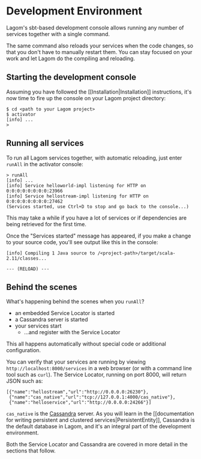 # Development Environment

Lagom's sbt-based development console allows running any number of services together with a single command.

The same command also reloads your services when the code changes, so that you don't have to manually restart them. You can stay focused on your work and let Lagom do the compiling and reloading.

## Starting the development console

Assuming you have followed the [[Installation|Installation]] instructions, it's now time to fire up the console on your Lagom project directory:

```console
$ cd <path to your Lagom project>
$ activator
[info] ...
>
```

## Running all services

To run all Lagom services together, with automatic reloading, just enter `runAll` in the activator console:

```console
> runAll
[info] ...
[info] Service helloworld-impl listening for HTTP on 0:0:0:0:0:0:0:0:23966
[info] Service hellostream-impl listening for HTTP on 0:0:0:0:0:0:0:0:27462
(Services started, use Ctrl+D to stop and go back to the console...)
```

This may take a while if you have a lot of services or if dependencies are being retrieved for the first time.

Once the "Services started" message has appeared, if you make a change to your source code, you'll see output like this in the console:

```console
[info] Compiling 1 Java source to /<project-path>/target/scala-2.11/classes...

--- (RELOAD) ---
```

## Behind the scenes

What's happening behind the scenes when you `runAll`?

* an embedded Service Locator is started
* a Cassandra server is started
* your services start
    * ...and register with the Service Locator

This all happens automatically without special code or additional configuration.

You can verify that your services are running by viewing `http://localhost:8000/services` in a web browser (or with a command line tool such as `curl`).  The Service Locator, running on port 8000, will return JSON such as:

```
[{"name":"hellostream","url":"http://0.0.0.0:26230"},
 {"name":"cas_native","url":"tcp://127.0.0.1:4000/cas_native"},
 {"name":"helloservice","url":"http://0.0.0.0:24266"}]
```

`cas_native` is the [Cassandra](http://cassandra.apache.org/) server. As you will learn in the [[documentation for writing persistent and clustered services|PersistentEntity]], Cassandra is the default database in Lagom, and it's an integral part of the development environment.

Both the Service Locator and Cassandra are covered in more detail in the sections that follow.
